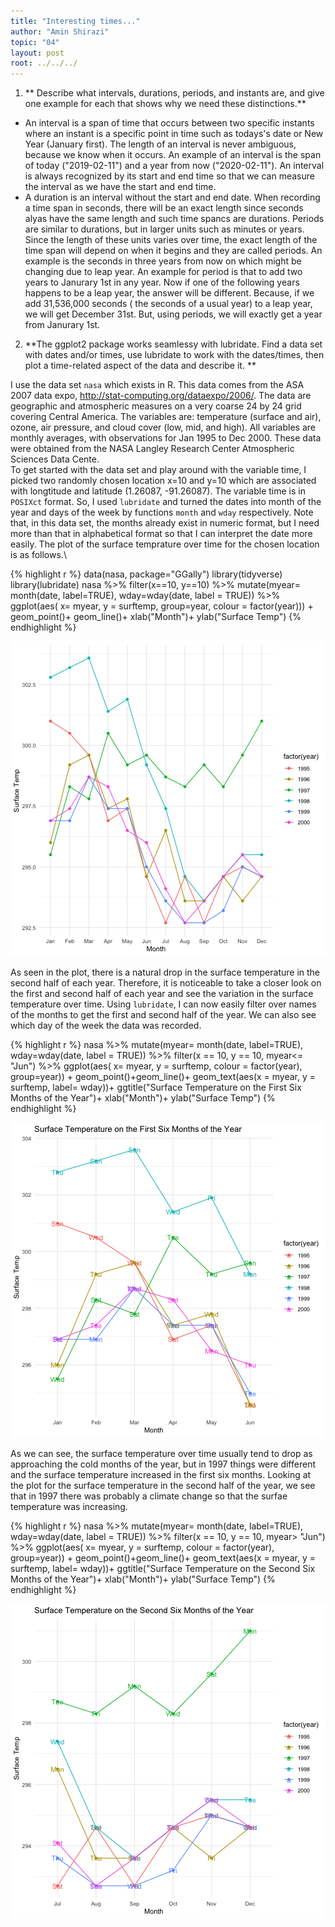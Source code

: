 ```yaml
---
title: "Interesting times..."
author: "Amin Shirazi"
topic: "04"
layout: post
root: ../../../
---
```


1. ** Describe what intervals, durations, periods, and instants are, and give one example for each that shows why we need these distinctions.**

- An interval is a span of time that occurs between two specific instants where an instant is a specific point in time such as todays's date or New Year (January first).  The length of an interval is never ambiguous, because we know when it occurs. An example of an interval is the span of today ("2019-02-11") and a year from now ("2020-02-11"). An interval is always recognized by its start and end time so that we can measure the interval as we have the start and end time.
- A duration is an interval without the start and end date. When recording a time span in seconds, there will be an exact length since seconds alyas have the same length and such time spancs are durations. Periods are similar to durations, but in larger units such as minutes or years. Since the length of these units varies over time, the exact length of the time span will depend on when it begins and they are called periods. An example is the seconds in three years from now on which might be changing due to leap year. An example for period is that to add two years to Janurary 1st in any year. Now if one of the following years happens to be a leap year, the answer will be different. Because, if we add  31,536,000 seconds ( the seconds of a usual year) to a leap year, we will get December 31st. But, using periods, we will exactly get a year from Janurary 1st.

2. **The ggplot2 package works seamlessy with lubridate. Find a data set with dates and/or times, use lubridate to work with the dates/times, then plot a time-related aspect of the data and describe it. **

I use the data set `nasa` which exists in R. This data comes from the ASA 2007 data expo, http://stat-computing.org/dataexpo/2006/. The data are geographic and atmospheric measures on a very coarse 24 by 24 grid covering Central America. The variables are: temperature (surface and air), ozone, air pressure, and cloud cover (low, mid, and high). All variables are monthly averages, with observations for Jan 1995 to Dec 2000. These data were obtained from the NASA Langley Research Center Atmospheric Sciences Data Cente.\
To get started with the data set and play around with the variable time, I picked two randomly chosen location x=10 and y=10 which are associated with longtitude and latitude (1.26087,	-91.26087). The variable time is in `POSIXct` format. So, I used `lubridate` and turned the dates into month of the year and days of the week by functions `month` and `wday` respectively. Note that, in this data set, the months already exist	in numeric format, but I need more than that in alphabetical format so that I can interpret the date more easily.
The plot of the surface temprature over time for the chosen location is as follows.\ 


{% highlight r %}
data(nasa, package="GGally")
library(tidyverse)
library(lubridate)
nasa %>% filter(x==10, y==10) %>% 
  mutate(myear= month(date, label=TRUE), 
         wday=wday(date, label = TRUE)) %>% 
  ggplot(aes( x= myear, y = surftemp, group=year, colour = factor(year))) + 
  geom_point()+ geom_line()+
    xlab("Month")+ ylab("Surface Temp")
{% endhighlight %}

![center](../figure/04/ShiraziAmin/unnamed-chunk-1-1.png)

As seen in the plot, there is a natural drop in the surface temperature in the second half of each year. Therefore, it is noticeable to take a closer look on the first and second half of each year and see the variation in the surface temperature over time. Using `lubridate`, I can now easily filter over names of the months to get the first and second half of the year. We can also see which day of the week the data was recorded. 


{% highlight r %}
nasa %>% mutate(myear= month(date, label=TRUE),
         wday=wday(date, label = TRUE)) %>% 
  filter(x == 10, y == 10, myear<= "Jun") %>%
  ggplot(aes( x= myear, y = surftemp, colour = factor(year), group=year)) + 
  geom_point()+geom_line()+
  geom_text(aes(x = myear, y = surftemp, label= wday))+ 
  ggtitle("Surface Temperature on the First Six Months of the Year")+
  xlab("Month")+ ylab("Surface Temp")
{% endhighlight %}

![center](../figure/04/ShiraziAmin/unnamed-chunk-2-1.png)

As we can see, the surface temperature over time usually tend to drop as approaching the cold months of the year, but in 1997 things were different and the surface temperature increased in the first six months. Looking at the plot for the surface temperature in the second half of the year, we see that in 1997 there was probably a climate change so that the surfae temperature was increasing. 


{% highlight r %}
nasa %>% mutate(myear= month(date, label=TRUE),
         wday=wday(date, label = TRUE)) %>% 
  filter(x == 10, y == 10, myear> "Jun") %>%
  ggplot(aes( x= myear, y = surftemp, colour = factor(year), group=year)) + 
  geom_point()+geom_line()+
  geom_text(aes(x = myear, y = surftemp, label= wday))+ 
  ggtitle("Surface Temperature on the Second Six Months of the Year")+
  xlab("Month")+ ylab("Surface Temp")
{% endhighlight %}

![center](../figure/04/ShiraziAmin/unnamed-chunk-3-1.png)

